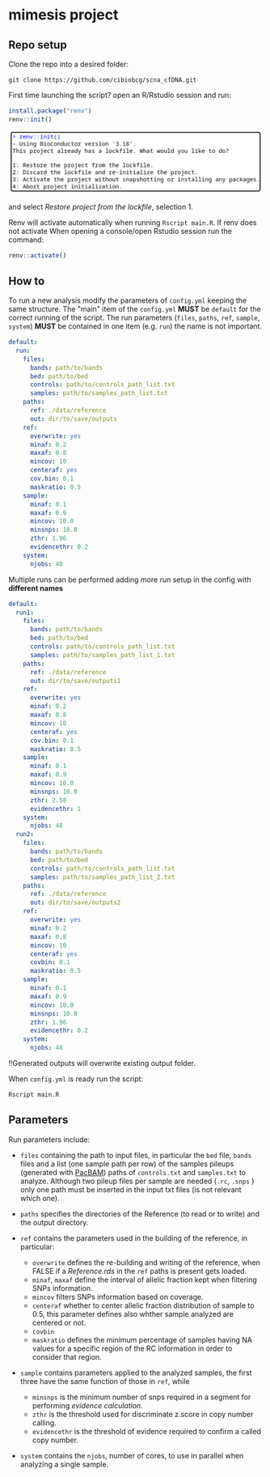 # mimesis project


## Repo setup

Clone the repo into a desired folder:

```
git clone https://github.com/cibiobcg/scna_cfDNA.git
```

First time launching the script?
open an R/Rstudio session and run:

```R
install.package("renv")
renv::init()
```

<img src="img/renv_init.png" width=580>

and select *Restore project from the lockfile*, selection 1.

Renv will activate automatically when running ```Rscript main.R```.
If renv does not activate When opening a console/open Rstudio session run the command:

```R
renv::activate()
```


## How to

To run a new analysis modify the parameters of ```config.yml``` keeping the same structure.
The "main" item of the ```config.yml``` **MUST** be ```default``` for the correct running of the script.
The run parameters (```files```, ```paths```, ```ref```, ```sample```, ```system```) **MUST** be contained in one item (e.g. ```run```) the name is not important. 


```yaml
default:
  run:
    files:
      bands: path/to/bands
      bed: path/to/bed
      controls: path/to/controls_path_list.txt
      samples: path/to/samples_path_list.txt
    paths:
      ref: ./data/reference
      out: dir/to/save/outputs
    ref:
      overwrite: yes
      minaf: 0.2
      maxaf: 0.8
      mincov: 10
      centeraf: yes
      cov.bin: 0.1
      maskratio: 0.5
    sample:
      minaf: 0.1
      maxaf: 0.9
      mincov: 10.0
      minsnps: 10.0
      zthr: 1.96
      evidencethr: 0.2
    system:
      njobs: 48
```

Multiple runs can be performed adding more *run* setup in the config with **different names**


```yaml
default:
  run1:
    files:
      bands: path/to/bands
      bed: path/to/bed
      controls: path/to/controls_path_list.txt
      samples: path/to/samples_path_list_1.txt
    paths:
      ref: ./data/reference
      out: dir/to/save/outputs1
    ref:
      overwrite: yes
      minaf: 0.2
      maxaf: 0.8
      mincov: 10
      centeraf: yes
      cov.bin: 0.1
      maskratio: 0.5
    sample:
      minaf: 0.1
      maxaf: 0.9
      mincov: 10.0
      minsnps: 10.0
      zthr: 2.58
      evidencethr: 1
    system:
      njobs: 48
  run2:
    files:
      bands: path/to/bands
      bed: path/to/bed
      controls: path/to/controls_path_list.txt
      samples: path/to/samples_path_list_2.txt
    paths:
      ref: ./data/reference
      out: dir/to/save/outputs2
    ref:
      overwrite: yes
      minaf: 0.2
      maxaf: 0.8
      mincov: 10
      centeraf: yes
      covbin: 0.1
      maskratio: 0.5
    sample:
      minaf: 0.1
      maxaf: 0.9
      mincov: 10.0
      minsnps: 10.0
      zthr: 1.96
      evidencethr: 0.2
    system:
      njobs: 48
```

!!Generated outputs will overwrite existing output folder. 

When ```config.yml``` is ready run the script:

```bash
Rscript main.R
```


## Parameters

Run parameters include:

* ```files``` containing the path to input files, in particular the ```bed``` file, ```bands``` files and a list (one sample path per row) of the samples pileups (generated with [PacBAM](https://bitbucket.org/CibioBCG/pacbam/src/master/)) paths of ```controls.txt``` and ```samples.txt``` to analyze. Although two pileup files per sample are needed (```.rc```, ```.snps``` ) only one path must be inserted in the input txt files (is not relevant which one).

* ```paths``` specifies the directories of the Reference (to read or to write) and the output directory.

* ```ref``` contains the parameters used in the building of the reference, in particular:

	- ```overwrite``` defines the re-building and writing of the reference, when FALSE if a *Reference.rds* in the ```ref``` paths is present gets loaded.
	- ```minaf```, ```maxaf``` define the interval of allelic fraction kept when filtering SNPs information.
	- ```mincov``` filters SNPs information based on coverage.
	- ```centeraf``` whether to center allelic fraction distribution of sample to 0.5, this parameter defines also whther sample analyzed are centered or not.
	- ```covbin```
	- ```maskratio``` defines the minimum percentage of samples having NA values for a specific region of the RC information in order to consider that region. 

* ```sample``` contains parameters applied to the analyzed samples, the first three have the same function of those in ```ref```, while
	
	- ```minsnps``` is the minimum number of snps required in a segment for performing *evidence calculation*.
	- ```zthr``` is the threshold used for discriminate z.score in copy number calling.
	- ```evidencethr``` is the threshold of evidence required to confirm a called copy number.  

* ```system``` contains the ```njobs```, number of cores, to use in parallel when analyzing a single sample.
        



